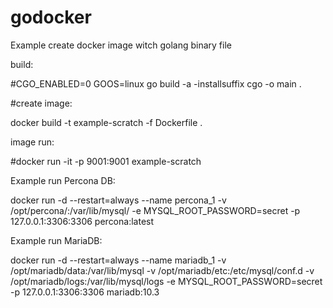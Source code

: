 # godocker
Example create docker image witch golang binary file

build: 

#CGO_ENABLED=0 GOOS=linux go build -a -installsuffix cgo -o main .

#create image:

docker build -t example-scratch -f Dockerfile .

image run:

#docker run -it -p 9001:9001 example-scratch



Example run Percona DB:

docker run -d --restart=always --name percona_1 -v /opt/percona/:/var/lib/mysql/ -e MYSQL_ROOT_PASSWORD=secret -p 127.0.0.1:3306:3306 percona:latest

Example run MariaDB:

docker run -d --restart=always --name mariadb_1 -v /opt/mariadb/data:/var/lib/mysql -v /opt/mariadb/etc:/etc/mysql/conf.d -v /opt/mariadb/logs:/var/lib/mysql/logs -e MYSQL_ROOT_PASSWORD=secret -p 127.0.0.1:3306:3306 mariadb:10.3
